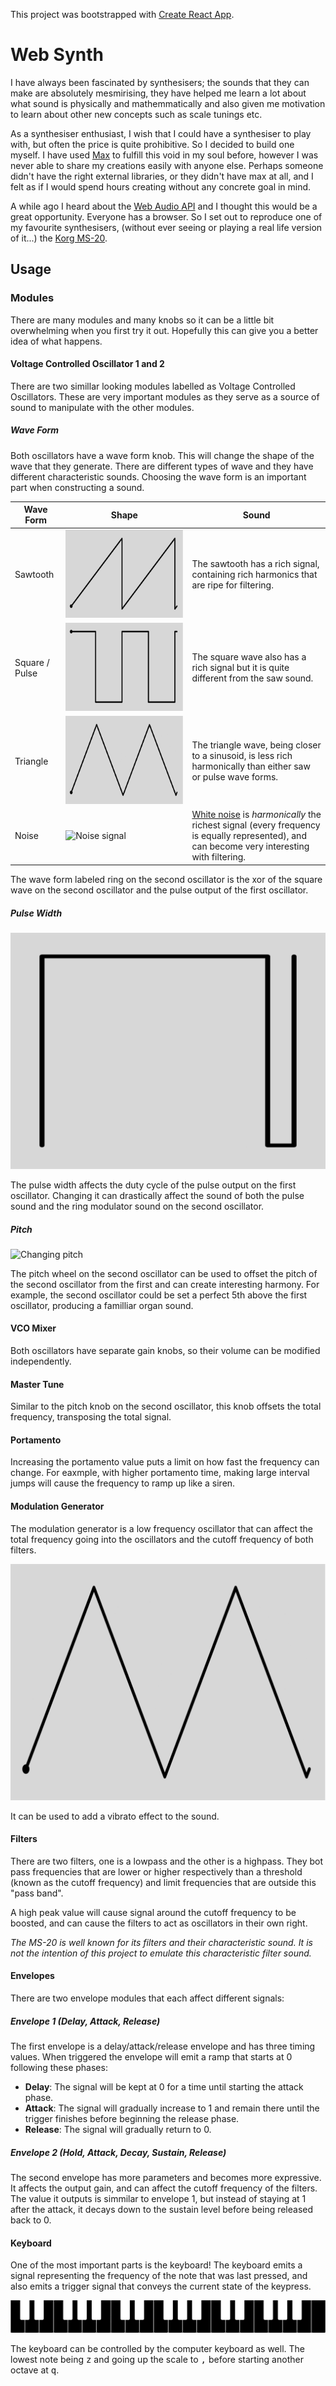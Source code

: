 This project was bootstrapped with [Create React
App](https://github.com/facebook/create-react-app).

# Web Synth

I have always been fascinated by synthesisers; the sounds that they can make are
absolutely mesmirising, they have helped me learn a lot about what sound is
physically and mathemmatically and also given me motivation to learn about other
new concepts such as scale tunings etc. 

As a synthesiser enthusiast, I wish that I could have a synthesiser to play
with, but often the price is quite prohibitive. So I decided to build one
myself. I have used [Max](https://en.wikipedia.org/wiki/Max_(software)) to
fulfill this void in my soul before, however I was never able to share my
creations easily with anyone else. Perhaps someone didn't have the right
external libraries, or they didn't have max at all, and I felt as if I would
spend hours creating without any concrete goal in mind.

A while ago I heard about the [Web Audio
API](https://developer.mozilla.org/en-US/docs/Web/API/Web_Audio_API) and I
thought this would be a great opportunity. Everyone has a browser. So I set out
to reproduce one of my favourite synthesisers, (without ever seeing or playing a
real life version of it...) the [Korg
MS-20](https://en.wikipedia.org/wiki/Korg_MS-20). 

## Usage

### Modules

There are many modules and many knobs so it can be a little bit overwhelming
when you first try it out. Hopefully this can give you a better idea of what
happens.

#### Voltage Controlled Oscillator 1 and 2

There are two simillar looking modules labelled as Voltage Controlled
Oscillators. These are very important modules as they serve as a source of sound
to manipulate with the other modules.

##### Wave Form

Both oscillators have a wave form knob. This will change the shape of the wave
that they generate. There are different types of wave and they have different
characteristic sounds. Choosing the wave form is an important part when
constructing a sound.

| Wave Form | Shape | Sound |
|-|-|-|
| Sawtooth | ![Sawtooth wave](readme-assets/sawtooth.gif) | The sawtooth has a rich signal, containing rich harmonics that are ripe for filtering. |
| Square / Pulse | ![Square wave](readme-assets/square.gif) | The square wave also has a rich signal but it is quite different from the saw sound. |
| Triangle | ![Triangle wave](readme-assets/triangle.gif) | The triangle wave, being closer to a sinusoid, is less rich harmonically than either saw or pulse wave forms. |
| Noise | ![Noise signal](readme-assets/noise.gif) | [White noise](https://en.wikipedia.org/wiki/White_noise) is *harmonically* the richest signal (every frequency is equally represented), and can become very interesting with filtering. |

The wave form labeled ring on the second oscillator is the xor of the square
wave on the second oscillator and the pulse output of the first oscillator.

##### Pulse Width

![Changing pulse width](readme-assets/pulse.gif)

The pulse width affects the duty cycle of the pulse output on the first
oscillator. Changing it can drastically affect the sound of both the pulse sound
and the ring modulator sound on the second oscillator.

##### Pitch

![Changing pitch](readme-assets/pitch.gif)

The pitch wheel on the second oscillator can be used to offset the pitch of the
second oscillator from the first and can create interesting harmony. For
example, the second oscillator could be set a perfect 5th above the first
oscillator, producing a familliar organ sound.

#### VCO Mixer

Both oscillators have separate gain knobs, so their volume can be modified
independently. 

#### Master Tune

Similar to the pitch knob on the second oscillator, this knob offsets the total
frequency, transposing the total signal.

#### Portamento

Increasing the portamento value puts a limit on how fast the frequency can
change. For eaxmple, with higher portamento time, making large interval jumps
will cause the frequency to ramp up like a siren.

#### Modulation Generator

The modulation generator is a low frequency oscillator that can affect the total
frequency going into the oscillators and the cutoff frequency of both filters.

![Low frequency signal](readme-assets/triangle.gif)

It can be used to add a vibrato effect to the sound.

#### Filters

There are two filters, one is a lowpass and the other is a highpass. They bot
pass frequencies that are lower or higher respectively than a threshold (known
as the cutoff frequency) and limit frequencies that are outside this "pass
band". 

A high peak value will cause signal around the cutoff frequency to be boosted,
and can cause the filters to act as oscillators in their own right.

*The MS-20 is well known for its filters and their characteristic sound. It is
not the intention of this project to emulate this characteristic filter sound.*

#### Envelopes

There are two envelope modules that each affect different signals:

##### Envelope 1 (Delay, Attack, Release)

The first envelope is a delay/attack/release envelope and has three timing
values. When triggered the envelope will emit a ramp that starts at 0 following
these phases:

- **Delay**: The signal will be kept at 0 for a time until starting the attack
  phase.
- **Attack**: The signal will gradually increase to 1 and remain there until the
  trigger finishes before beginning the release phase.
- **Release**: The signal will gradually return to 0.

##### Envelope 2 (Hold, Attack, Decay, Sustain, Release)

The second envelope has more parameters and becomes more expressive. It affects
the output gain, and can affect the cutoff frequency of the filters. The value
it outputs is simmilar to envelope 1, but instead of staying at 1 after the
attack, it decays down to the sustain level before being released back to 0.

#### Keyboard

One of the most important parts is the keyboard! The keyboard emits a signal
representing the frequency of the note that was last pressed, and also emits
a trigger signal that conveys the current state of the keypress.

![Keyboard](readme-assets/keyboard.png)

The keyboard can be controlled by the computer keyboard as well. The lowest note
being <kbd>z</kbd> and going up the scale to <kbd>,</kbd> before starting
another octave at <kbd>q</kbd>.